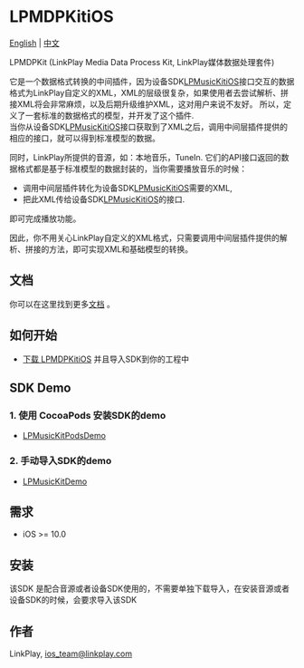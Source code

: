 # LPMDPKitiOS

[English](README.md) | [中文](README_zh.md)

LPMDPKit  (LinkPlay Media Data Process Kit, LinkPlay媒体数据处理套件) <br>

它是一个数据格式转换的中间插件，因为设备SDK[LPMusicKitiOS](https://github.com/linkplayapp/LPMusicKitiOS)接口交互的数据格式为LinkPlay自定义的XML，XML的层级很复杂，如果使用者去尝试解析、拼接XML将会非常麻烦，以及后期升级维护XML，这对用户来说不友好。
所以，定义了一套标准的数据格式的模型，并开发了这个插件.<br> 当你从设备SDK[LPMusicKitiOS](https://github.com/linkplayapp/LPMusicKitiOS)接口获取到了XML之后，调用中间层插件提供的相应的接口，就可以得到标准模型的数据。<br>

同时，LinkPlay所提供的音源，如：本地音乐，TuneIn. 它们的API接口返回的数据格式都是基于标准模型的数据封装的，当你需要播放音乐的时候：
- 调用中间层插件转化为设备SDK[LPMusicKitiOS](https://github.com/linkplayapp/LPMusicKitiOS)需要的XML,
- 把此XML传给设备SDK[LPMusicKitiOS](https://github.com/linkplayapp/LPMusicKitiOS)的接口.

即可完成播放功能。

因此，你不用关心LinkPlay自定义的XML格式，只需要调用中间层插件提供的解析、拼接的方法，即可实现XML和基础模型的转换。

## 文档

你可以在这里找到更多[文档](https://linkplayapp.github.io/linkplay_sdk_doc/zh-hans/introduction.html) 。

## 如何开始

- [下载 LPMDPKitiOS](https://github.com/linkplayapp/LPMDPKitiOS/archive/master.zip) 并且导入SDK到你的工程中

## SDK Demo
###  1. 使用 CocoaPods 安装SDK的demo
- [LPMusicKitPodsDemo](https://github.com/linkplayapp/LPMusicKitPodsDemo)

###  2. 手动导入SDK的demo
- [LPMusicKitDemo](https://github.com/linkplayapp/LPMusicKitDemo)

## 需求

- iOS >= 10.0

## 安装

该SDK 是配合音源或者设备SDK使用的，不需要单独下载导入，在安装音源或者设备SDK的时候，会要求导入该SDK


## 作者

LinkPlay, ios_team@linkplay.com

